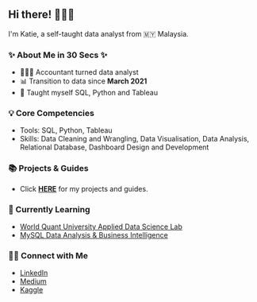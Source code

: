 ## Hi there! 🙋🏻‍♀️

I'm Katie, a self-taught data analyst from 🇲🇾 Malaysia.

### ✨ About Me in 30 Secs ✨
- 👩🏻‍💻 Accountant turned data analyst
- 📊 Transition to data since **March 2021**
- 📝 Taught myself SQL, Python and Tableau

### 💡 Core Competencies
- Tools: SQL, Python, Tableau
- Skills: Data Cleaning and Wrangling, Data Visualisation, Data Analysis, Relational Database, Dashboard Design and Development

### 📚 Projects & Guides
- Click **[HERE](https://github.com/katiehuangx/Portfolio-Guide)** for my projects and guides.

### 📝 Currently Learning
- [World Quant University Applied Data Science Lab](https://github.com/katiehuangx/WQU-Applied-Data-Science-Lab)
- [MySQL Data Analysis & Business Intelligence](https://github.com/katiehuangx/Udemy-MySQL-Data-Analysis-Business-Intelligence)

### 🙌🏻 Connect with Me
- [LinkedIn](https://www.linkedin.com/in/katiehuangx/)
- [Medium](https://katiehuangx.medium.com)
- [Kaggle](https://www.kaggle.com/katiehuangx)
